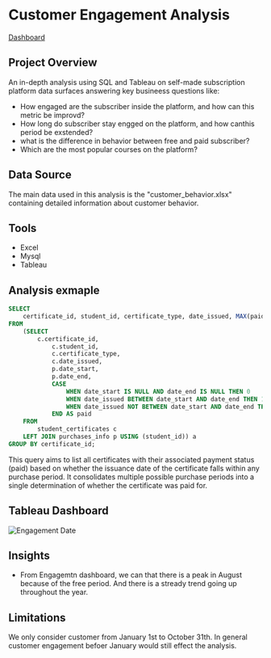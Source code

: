 # Customer Engagement Analysis
[Dashboard](https://public.tableau.com/app/profile/kuanyu.lai/viz/CustomerInsightAnalysis/Overview)
## Project Overview
An in-depth analysis using SQL and Tableau on self-made subscription platform data surfaces answering key busineess questions like:

- How engaged are the subscriber inside the platform, and how can this metric be improvd?
- How long do subscriber stay engged on the platform, and how canthis period be exstended?
- what is the difference  in behavior between free and paid subscriber?
- Which are the most popular courses on the platform?

## Data Source

The main data used in this analysis is the "customer_behavior.xlsx" containing detailed information about customer behavior.

## Tools
- Excel
- Mysql
- Tableau

## Analysis exmaple

```sql
SELECT 
    certificate_id, student_id, certificate_type, date_issued, MAX(paid) AS paid
FROM
    (SELECT 
        c.certificate_id,
            c.student_id,
            c.certificate_type,
            c.date_issued,
            p.date_start,
            p.date_end,
            CASE
                WHEN date_start IS NULL AND date_end IS NULL THEN 0
                WHEN date_issued BETWEEN date_start AND date_end THEN 1
                WHEN date_issued NOT BETWEEN date_start AND date_end THEN 0
            END AS paid
    FROM
        student_certificates c
    LEFT JOIN purchases_info p USING (student_id)) a
GROUP BY certificate_id;
```
This query aims to list all certificates with their associated payment status (paid) based on whether the issuance date of the certificate falls within any purchase period. It consolidates multiple possible purchase periods into a single determination of whether the certificate was paid for.

## Tableau Dashboard
![Engagement Date](https://github.com/user-attachments/assets/fe64d805-66b7-45ea-b1ad-f53ff4d6c510)

## Insights

- From Engagemtn dashboard, we can that there is a peak in August because of the free period. And there is a stready trend going up throughout the year. 

## Limitations
We only consider customer from January 1st to October 31th. In general customer engagement befoer January would still effect the analysis.
